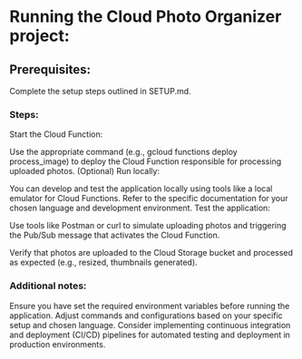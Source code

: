 # Running the Cloud Photo Organizer project:

## Prerequisites:

Complete the setup steps outlined in SETUP.md.

### Steps:

Start the Cloud Function:

Use the appropriate command (e.g., gcloud functions deploy process_image) to deploy the Cloud Function responsible for processing uploaded photos.
(Optional) Run locally:

You can develop and test the application locally using tools like a local emulator for Cloud Functions. Refer to the specific documentation for your chosen language and development environment.
Test the application:

Use tools like Postman or curl to simulate uploading photos and triggering the Pub/Sub message that activates the Cloud Function.

Verify that photos are uploaded to the Cloud Storage bucket and processed as expected (e.g., resized, thumbnails generated).

### Additional notes:

Ensure you have set the required environment variables before running the application.
Adjust commands and configurations based on your specific setup and chosen language.
Consider implementing continuous integration and deployment (CI/CD) pipelines for automated testing and deployment in production environments.